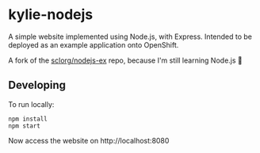 # kylie-nodejs

A simple website implemented using Node.js, with Express. Intended to be deployed as an example application onto OpenShift.

A fork of the [sclorg/nodejs-ex](https://github.com/sclorg/nodejs-ex) repo, because I'm still learning Node.js 🤡

## Developing

To run locally:

    npm install
    npm start

Now access the website on http://localhost:8080

